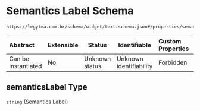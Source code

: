 # Semantics Label Schema

```txt
https://legytma.com.br/schema/widget/text.schema.json#/properties/semanticsLabel
```




| Abstract            | Extensible | Status         | Identifiable            | Custom Properties | Additional Properties | Access Restrictions | Defined In                                                                     |
| :------------------ | ---------- | -------------- | ----------------------- | :---------------- | --------------------- | ------------------- | ------------------------------------------------------------------------------ |
| Can be instantiated | No         | Unknown status | Unknown identifiability | Forbidden         | Allowed               | none                | [text.schema.json\*](../schema/widget/text.schema.json) |

## semanticsLabel Type

`string` ([Semantics Label](text-properties-semantics-label.md))

